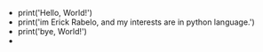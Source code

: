 - print('Hello, World!')
- print('im Erick Rabelo, and my interests are in python language.')
- print('bye, World!')
- 

<!---
erickrc2002/erickrc2002 is a ✨ special ✨ repository because its `README.md` (this file) appears on your GitHub profile.
You can click the Preview link to take a look at your changes.
--->
